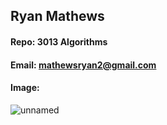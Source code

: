 ## Ryan Mathews
#### Repo: 3013 Algorithms
#### Email: mathewsryan2@gmail.com
#### Image:
![unnamed](https://github.com/RyanM13/3013-Algorithms/assets/115082882/f83d36a7-c189-4820-9757-a3c54933972c)

